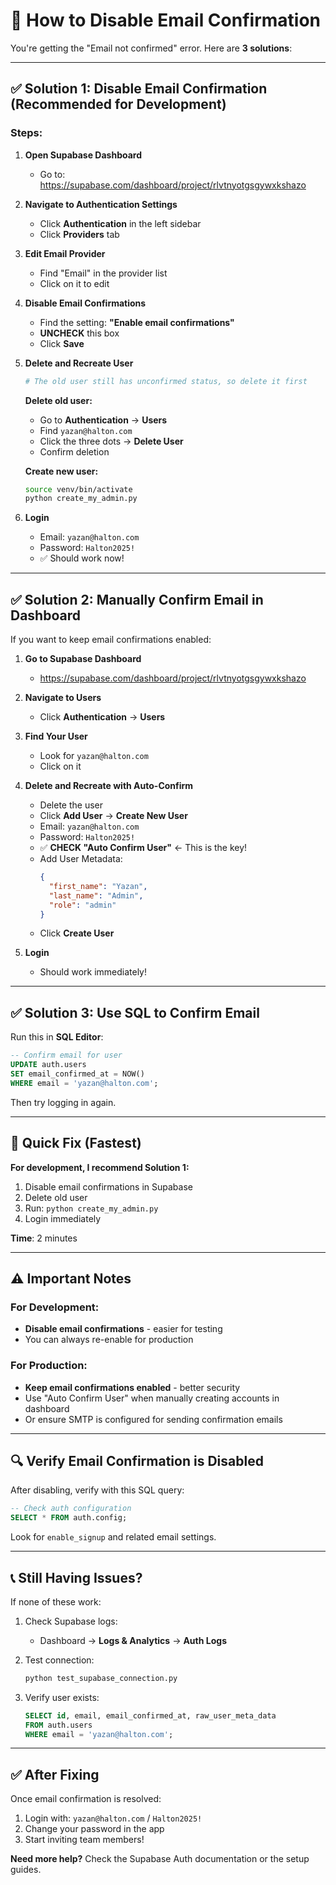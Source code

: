 # 🔧 How to Disable Email Confirmation

You're getting the "Email not confirmed" error. Here are **3 solutions**:

---

## ✅ **Solution 1: Disable Email Confirmation (Recommended for Development)**

### **Steps:**

1. **Open Supabase Dashboard**
   - Go to: https://supabase.com/dashboard/project/rlvtnyotgsgywxkshazo

2. **Navigate to Authentication Settings**
   - Click **Authentication** in the left sidebar
   - Click **Providers** tab

3. **Edit Email Provider**
   - Find "Email" in the provider list
   - Click on it to edit

4. **Disable Email Confirmations**
   - Find the setting: **"Enable email confirmations"**
   - **UNCHECK** this box
   - Click **Save**

5. **Delete and Recreate User**
   ```bash
   # The old user still has unconfirmed status, so delete it first
   ```

   **Delete old user:**
   - Go to **Authentication** → **Users**
   - Find `yazan@halton.com`
   - Click the three dots → **Delete User**
   - Confirm deletion

   **Create new user:**
   ```bash
   source venv/bin/activate
   python create_my_admin.py
   ```

6. **Login**
   - Email: `yazan@halton.com`
   - Password: `Halton2025!`
   - ✅ Should work now!

---

## ✅ **Solution 2: Manually Confirm Email in Dashboard**

If you want to keep email confirmations enabled:

1. **Go to Supabase Dashboard**
   - https://supabase.com/dashboard/project/rlvtnyotgsgywxkshazo

2. **Navigate to Users**
   - Click **Authentication** → **Users**

3. **Find Your User**
   - Look for `yazan@halton.com`
   - Click on it

4. **Delete and Recreate with Auto-Confirm**
   - Delete the user
   - Click **Add User** → **Create New User**
   - Email: `yazan@halton.com`
   - Password: `Halton2025!`
   - ✅ **CHECK "Auto Confirm User"** ← This is the key!
   - Add User Metadata:
     ```json
     {
       "first_name": "Yazan",
       "last_name": "Admin",
       "role": "admin"
     }
     ```
   - Click **Create User**

5. **Login**
   - Should work immediately!

---

## ✅ **Solution 3: Use SQL to Confirm Email**

Run this in **SQL Editor**:

```sql
-- Confirm email for user
UPDATE auth.users
SET email_confirmed_at = NOW()
WHERE email = 'yazan@halton.com';
```

Then try logging in again.

---

## 🎯 **Quick Fix (Fastest)**

**For development, I recommend Solution 1:**

1. Disable email confirmations in Supabase
2. Delete old user
3. Run: `python create_my_admin.py`
4. Login immediately

**Time**: 2 minutes

---

## ⚠️ **Important Notes**

### **For Development:**
- **Disable email confirmations** - easier for testing
- You can always re-enable for production

### **For Production:**
- **Keep email confirmations enabled** - better security
- Use "Auto Confirm User" when manually creating accounts in dashboard
- Or ensure SMTP is configured for sending confirmation emails

---

## 🔍 **Verify Email Confirmation is Disabled**

After disabling, verify with this SQL query:

```sql
-- Check auth configuration
SELECT * FROM auth.config;
```

Look for `enable_signup` and related email settings.

---

## 📞 **Still Having Issues?**

If none of these work:

1. Check Supabase logs:
   - Dashboard → **Logs & Analytics** → **Auth Logs**

2. Test connection:
   ```bash
   python test_supabase_connection.py
   ```

3. Verify user exists:
   ```sql
   SELECT id, email, email_confirmed_at, raw_user_meta_data
   FROM auth.users
   WHERE email = 'yazan@halton.com';
   ```

---

## ✅ **After Fixing**

Once email confirmation is resolved:

1. Login with: `yazan@halton.com` / `Halton2025!`
2. Change your password in the app
3. Start inviting team members!

**Need more help?** Check the Supabase Auth documentation or the setup guides.
